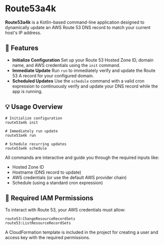 # Route53a4k

**Route53a4k** is a Kotlin-based command-line application designed to dynamically update an AWS Route 53 DNS record to
match your current host's IP address.

## 🔧 Features

- **Initialize Configuration**
  Set up your Route 53 Hosted Zone ID, domain name, and AWS credentials using the `init` command.
- **Immediate Update**
  Run `run` to immediately verify and update the Route 53 A record for your configured domain.
- **Scheduled Updates**
  Use the `schedule` command with a valid cron expression to continuously verify and update your DNS record while the
  app is running.

## 💡 Usage Overview

```
# Initialize configuration
route53a4k init

# Immediately run update
route53a4k run

# Schedule recurring updates
route53a4k schedule
```

All commands are interactive and guide you through the required inputs like:

- Hosted Zone ID
- Hostname (DNS record to update)
- AWS credentials (or use the default AWS provider chain)
- Schedule (using a standard cron expression)

## 🔐 Required IAM Permissions

To interact with Route 53, your AWS credentials must allow:

```
route53:ChangeResourceRecordSets
route53:ListResourceRecordSets
```

A CloudFormation template is included in the project for creating a user and access key with the required permissions.